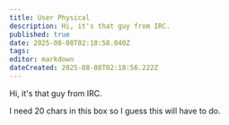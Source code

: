 ```yaml
---
title: User Physical
description: Hi, it's that guy from IRC.
published: true
date: 2025-08-08T02:18:58.040Z
tags: 
editor: markdown
dateCreated: 2025-08-08T02:18:56.222Z
---
```


Hi, it's that guy from IRC.

I need 20 chars in this box so I guess this will have to do.